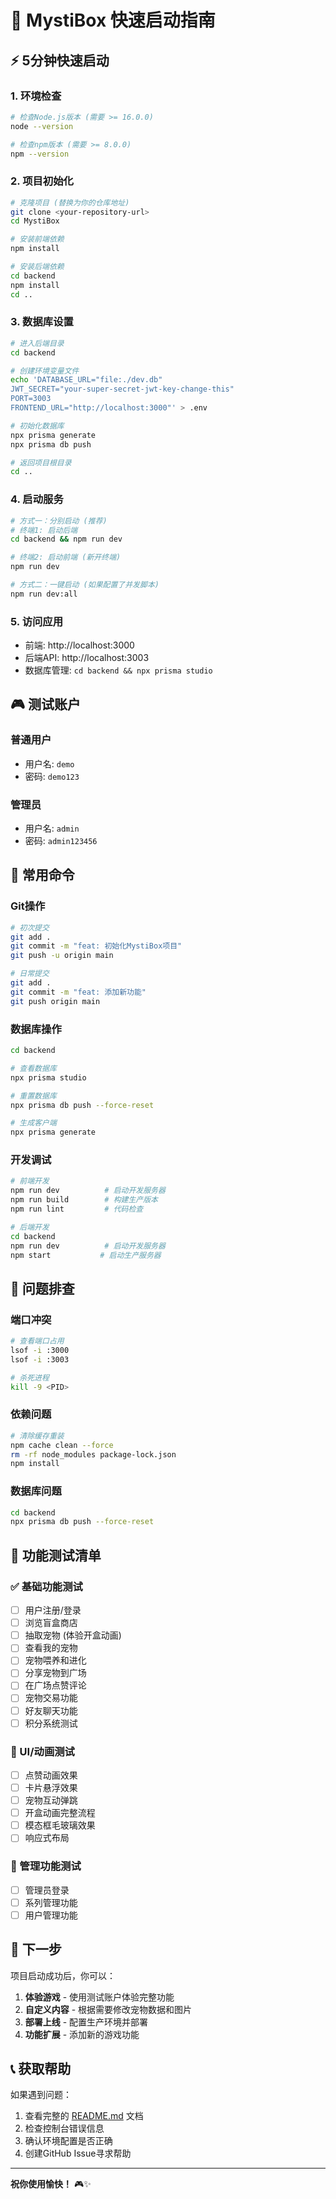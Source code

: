 # 🚀 MystiBox 快速启动指南

## ⚡ 5分钟快速启动

### 1. 环境检查
```bash
# 检查Node.js版本 (需要 >= 16.0.0)
node --version

# 检查npm版本 (需要 >= 8.0.0)
npm --version
```

### 2. 项目初始化
```bash
# 克隆项目 (替换为你的仓库地址)
git clone <your-repository-url>
cd MystiBox

# 安装前端依赖
npm install

# 安装后端依赖
cd backend
npm install
cd ..
```

### 3. 数据库设置
```bash
# 进入后端目录
cd backend

# 创建环境变量文件
echo 'DATABASE_URL="file:./dev.db"
JWT_SECRET="your-super-secret-jwt-key-change-this"
PORT=3003
FRONTEND_URL="http://localhost:3000"' > .env

# 初始化数据库
npx prisma generate
npx prisma db push

# 返回项目根目录
cd ..
```

### 4. 启动服务
```bash
# 方式一：分别启动 (推荐)
# 终端1: 启动后端
cd backend && npm run dev

# 终端2: 启动前端 (新开终端)
npm run dev

# 方式二：一键启动 (如果配置了并发脚本)
npm run dev:all
```

### 5. 访问应用
- 前端: http://localhost:3000
- 后端API: http://localhost:3003
- 数据库管理: `cd backend && npx prisma studio`

## 🎮 测试账户

### 普通用户
- 用户名: `demo`
- 密码: `demo123`

### 管理员
- 用户名: `admin`
- 密码: `admin123456`

## 🔧 常用命令

### Git操作
```bash
# 初次提交
git add .
git commit -m "feat: 初始化MystiBox项目"
git push -u origin main

# 日常提交
git add .
git commit -m "feat: 添加新功能"
git push origin main
```

### 数据库操作
```bash
cd backend

# 查看数据库
npx prisma studio

# 重置数据库
npx prisma db push --force-reset

# 生成客户端
npx prisma generate
```

### 开发调试
```bash
# 前端开发
npm run dev          # 启动开发服务器
npm run build        # 构建生产版本
npm run lint         # 代码检查

# 后端开发
cd backend
npm run dev          # 启动开发服务器
npm start           # 启动生产服务器
```

## 🐛 问题排查

### 端口冲突
```bash
# 查看端口占用
lsof -i :3000
lsof -i :3003

# 杀死进程
kill -9 <PID>
```

### 依赖问题
```bash
# 清除缓存重装
npm cache clean --force
rm -rf node_modules package-lock.json
npm install
```

### 数据库问题
```bash
cd backend
npx prisma db push --force-reset
```

## 📱 功能测试清单

### ✅ 基础功能测试
- [ ] 用户注册/登录
- [ ] 浏览盲盒商店
- [ ] 抽取宠物 (体验开盒动画)
- [ ] 查看我的宠物
- [ ] 宠物喂养和进化
- [ ] 分享宠物到广场
- [ ] 在广场点赞评论
- [ ] 宠物交易功能
- [ ] 好友聊天功能
- [ ] 积分系统测试

### 🎨 UI/动画测试
- [ ] 点赞动画效果
- [ ] 卡片悬浮效果
- [ ] 宠物互动弹跳
- [ ] 开盒动画完整流程
- [ ] 模态框毛玻璃效果
- [ ] 响应式布局

### 🔐 管理功能测试
- [ ] 管理员登录
- [ ] 系列管理功能
- [ ] 用户管理功能

## 🎯 下一步

项目启动成功后，你可以：

1. **体验游戏** - 使用测试账户体验完整功能
2. **自定义内容** - 根据需要修改宠物数据和图片
3. **部署上线** - 配置生产环境并部署
4. **功能扩展** - 添加新的游戏功能

## 📞 获取帮助

如果遇到问题：
1. 查看完整的 [README.md](./README.md) 文档
2. 检查控制台错误信息
3. 确认环境配置是否正确
4. 创建GitHub Issue寻求帮助

---

**祝你使用愉快！** 🎮✨
